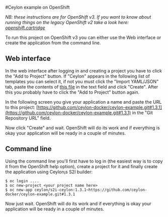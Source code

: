 #Ceylon example on OpenShift

*NB: these instructions are for OpenShift v3. If you want to know about running things on the legacy OpenShift v2 take a look here: [openshift.cartridge](https://github.com/ceylon/openshift-cartridge)*

To run this project on OpenShift v3 you can either use the Web interface or create the application from the command line.

## Web interface

In the web interface after logging in and creating a project you have to click the "Add to Project" button. If "Ceylon" appears in the following list of templates you can select it, if not you must click the "Import YAML/JSON" tab, paste the contents of [this file]() in the text field and click "Create". After this you probably have to click the "Add to Project" button again.

In the following screen you give your application a name and paste the URL to this project: [https://github.com/ceylon-docker/ceylon-example.git#1.3.1](https://github.com/ceylon-docker/ceylon-example.git#1.3.1) in the "Git Repository URL" field.

Now click "Create" and wait. OpenShift will do its work and if everything is okay your application will be ready in a couple of minutes.
 
## Command line

Using the command line you'll first have to log in (the easiest way is to copy it from the OpenShift help option), create a project for it and finally create the application using Ceylon¡s S2I builder:


```shell
$ oc login ....
$ oc new-project <your project name here>
$ oc new-app ceylon/s2i-ceylon:1.3.1~https://github.com/ceylon-docker/ceylon-example.git#1.3.1
```

Now just wait. OpenShift will do its work and if everything is okay your application will be ready in a couple of minutes.
